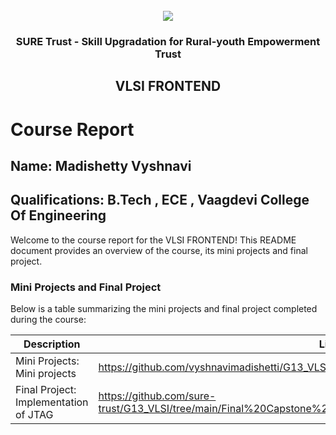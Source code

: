 <!-- PROJECT LOGO -->
<br />

<div align="center">
   <img src='https://user-images.githubusercontent.com/73131499/166115643-d3187f47-d38f-41b2-ae42-5ecbbc60de14.png' />


<h3 align="center">SURE Trust - Skill Upgradation for Rural-youth Empowerment Trust</h3>
  <h2>VLSI FRONTEND</h2>
</div>

# Course Report

## Name: Madishetty Vyshnavi

## Qualifications: B.Tech , ECE , Vaagdevi College Of Engineering 

Welcome to the course report for the VLSI FRONTEND! This README document provides an overview of the course, its mini projects and final project.

### Mini Projects and Final Project

Below is a table summarizing the mini projects and final project completed during the course:

| Description                               | Link                                    |
|-------------------------------------------|-----------------------------------------|
| Mini Projects: Mini projects              | https://github.com/vyshnavimadishetti/G13_VLSI/tree/main/Assignments/Vyshnavi%20Madishetti |
| Final Project: Implementation of JTAG     |  https://github.com/sure-trust/G13_VLSI/tree/main/Final%20Capstone%20Project/Vyshnavi%20Madishetti |

